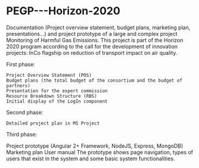 # PEGP---Horizon-2020
Documentation (Project overview statement, budget plans, marketing plan, presentations...) and project prototype of a large and complex project Monitoring of Harmful Gas Emissions. This project is part of the Horizon 2020 program according to the call for the development of innovation projects: InCo flagship on reduction of transport impact on air quality.

First phase:

    Project Overview Statement (POS)
    Budget plans (the total budget of the consortium and the budget of partners)
    Presentation for the expert commission
    Resource Breakdown Structure (RBS)
    Initial display of the LogIn component
Second phase:

    Detailed project plan in MS Project

Third phase:

Project prototype (Angular 2+ Framework, NodeJS, Express, MongoDB)
    Marketing plan
    User manual
    The prototype shows page navigation, types of users that exist in the system and some basic system functionalities.
